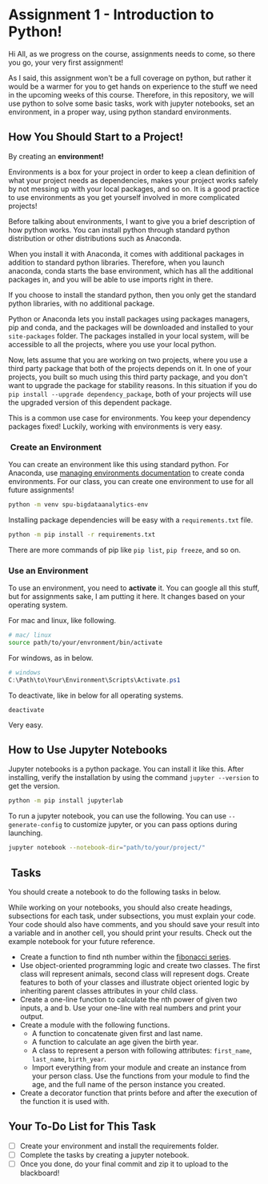 # Assignment 1 - Introduction to Python!

Hi All, as we progress on the course, assignments needs to come, so there you go, your very first assignment!

As I said, this assignment won't be a full coverage on python, but rather it would be a warmer for you to get hands on experience to the stuff we need in the upcoming weeks of this course. Therefore, in this repository, we will use python to solve some basic tasks, work with jupyter notebooks, set an environment, in a proper way, using python standard environments.

## How You Should Start to a Project!

By creating an **environment!**

Environments is a box for your project in order to keep a clean definition of what your project needs as dependencies, makes your project works safely by not messing up with your local packages, and so on. It is a good practice to use environments as you get yourself involved in more complicated projects!

Before talking about environments, I want to give you a brief description of how python works. You can install python through standard python distribution or other distributions such as Anaconda. 

When you install it with Anaconda, it comes with additional packages in addition to standard python libraries. Therefore, when you launch anaconda, conda starts the base environment, which has all the additional packages in, and you will be able to use imports right in there. 

If you choose to install the standard python, then you only get the standard python libraries, with no additional package. 

Python or Anaconda lets you install packages using packages managers, pip and conda, and the packages will be downloaded and installed to your `site-packages` folder. The packages installed in your local system, will be accessible to all the projects, where you use your local python.

Now, lets assume that you are working on two projects, where you use a third party package that both of the projects depends on it. In one of your projects, you built so much using this third party package, and you don't want to upgrade the package for stability reasons. In this situation if you do `pip install --upgrade dependency_package`, both of your projects will use the upgraded version of this dependent package.

This is a common use case for environments. You keep your dependency packages fixed! Luckily, working with environments is very easy.

<h3> Create an Environment </h3>

You can create an environment like this using standard python. For Anaconda, use [managing environments documentation](https://docs.conda.io/projects/conda/en/latest/user-guide/tasks/manage-environments.html) to create conda environments. For our class, you can create one environment to use for all future assignments!

``` sh
python -m venv spu-bigdataanalytics-env
```

Installing package dependencies will be easy with a `requirements.txt` file. 

``` sh
python -m pip install -r requirements.txt
```

There are more commands of pip like `pip list`, `pip freeze`, and so on.

### Use an Environment

To use an environment, you need to **activate** it. You can google all this stuff, but for assignments sake, I am putting it here. It changes based on your operating system.

For mac and linux, like following.

``` sh
# mac/ linux
source path/to/your/envronment/bin/activate
```

For windows, as in below.

``` ps1
# windows
C:\Path\to\Your\Environment\Scripts\Activate.ps1
```

To deactivate, like in below for all operating systems.

```
deactivate
```

Very easy.

## How to Use Jupyter Notebooks

Jupyter notebooks is a python package. You can install it like this. After installing, verify the installation by using the command `jupyter --version` to get the version.

``` sh
python -m pip install jupyterlab
```

To run a jupyter notebook, you can use the following. You can use `--generate-config` to customize jupyter, or you can pass options during launching.

``` sh
jupyter notebook --notebook-dir="path/to/your/project/"
```

<h2> Tasks </h2>

You should create a notebook to do the following tasks in below. 

<!-- TODO: Create an example notebook to illustrate how notebooks should be. -->
While working on your notebooks, you should also create headings, subsections for each task, under subsections, you must explain your code. Your code should also have comments, and you should save your result into a variable and in another cell, you should print your results. Check out the example notebook for your future reference.

- Create a function to find nth number within the [fibonacci series](https://en.wikipedia.org/wiki/Fibonacci_number).
- Use object-oriented programming logic and create two classes. The first class will represent animals, second class will represent dogs. Create features to both of your classes and illustrate object oriented logic by inheriting parent classes attributes in your child class.
- Create a one-line function to calculate the nth power of given two inputs, a and b. Use your one-line with real numbers and print your output.
- Create a module with the following functions.
    - A function to concatenate given first and last name.
    - A function to calculate an age given the birth year.
    - A class to represent a person with following attributes: `first_name`, `last_name`, `birth_year`.
    - Import everything from your module and create an instance from your person class. Use the functions from your module to find the age, and the full name of the person instance you created.
- Create a decorator function that prints before and after the execution of the function it is used with.
<!-- TODO: Expand examples with more, maybe with hackerrank examples -->

## Your To-Do List for This Task

- [ ] Create your environment and install the requirements folder.
- [ ] Complete the tasks by creating a jupyter notebook.
- [ ] Once you done, do your final commit and zip it to upload to the blackboard!
